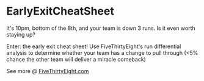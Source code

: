 # EarlyExitCheatSheet

It's 10pm, bottom of the 8th, and your team is down 3 runs. Is it even worth staying up?

Enter: the early exit cheat sheet! Use FiveThirtyEight's run differential analysis to determine whether your team has a change to pull through (<5% chance the other team will deliver a miracle comeback)

See more @ [FiveThirtyEight.com](https://fivethirtyeight.com/features/take-this-cheat-sheet-to-the-ballpark-to-decide-when-to-leave/)

